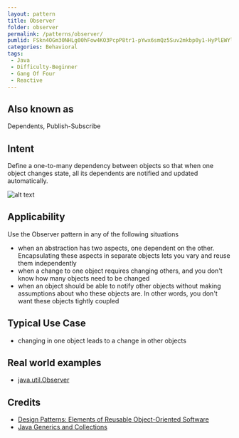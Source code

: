```yaml
---
layout: pattern
title: Observer
folder: observer
permalink: /patterns/observer/
pumlid: FSkn4OGm30NHLg00hFow4KO3PcpP8tr1-pYwx6smQz5Suv2mkbp0y1-HyPlEWYlsSB7S5Q98kJSgDLu66ztyy7Q8brEtmO2OEZNs2Uhxl9u9GVv72cjfHAiV
categories: Behavioral
tags: 
 - Java
 - Difficulty-Beginner
 - Gang Of Four
 - Reactive
---
```


## Also known as
Dependents, Publish-Subscribe

## Intent
Define a one-to-many dependency between objects so that when one
object changes state, all its dependents are notified and updated
automatically.

![alt text](./etc/observer_1.png "Observer")

## Applicability
Use the Observer pattern in any of the following situations

* when an abstraction has two aspects, one dependent on the other. Encapsulating these aspects in separate objects lets you vary and reuse them independently
* when a change to one object requires changing others, and you don't know how many objects need to be changed
* when an object should be able to notify other objects without making assumptions about who these objects are. In other words, you don't want these objects tightly coupled

## Typical Use Case

* changing in one object leads to a change in other objects

## Real world examples

* [java.util.Observer](http://docs.oracle.com/javase/8/docs/api/java/util/Observer.html)

## Credits

* [Design Patterns: Elements of Reusable Object-Oriented Software](http://www.amazon.com/Design-Patterns-Elements-Reusable-Object-Oriented/dp/0201633612)
* [Java Generics and Collections](http://www.amazon.com/Java-Generics-Collections-Maurice-Naftalin/dp/0596527756/)

